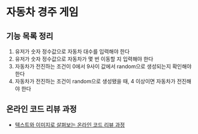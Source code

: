 # 자동차 경주 게임
## 기능 목록 정리
1. 유저가 숫자 정수값으로 자동차 대수를 입력해야 한다
2. 유저가 숫자 정수값으로 자동차가 몇 번 이동할 지 입력해야 한다
3. 자동차가 전진하는 조건이 0에서 9사이 값에서 random으로 생성되는지 확인해야 한다
4. 자동차가 전진하는 조건이 random으로 생성됐을 때, 4 이상이면 자동차가 전진해야 한다

## 온라인 코드 리뷰 과정
* [텍스트와 이미지로 살펴보는 온라인 코드 리뷰 과정](https://github.com/next-step/nextstep-docs/tree/master/codereview)
